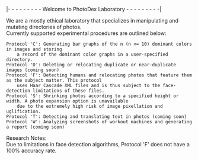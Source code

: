 |- - - - - - - - - Welcome to PhotoDex Laboratory - - - - - - - - -|

We are a mostly ethical laboratory that specializes in manipulating and mutating directories of photos.<br />
Currently supported experimental procedures are outlined below:<br />
    
    Protocol 'C': Generating bar graphs of the n (n <= 10) dominant colors in images and storing
        a record of the dominant color graphs in a user-specified directory.
    Protocol 'D': Deleting or relocating duplicate or near-duplicate images (coming soon)
    Protocol 'F': Detecting humans and relocating photos that feature them as the subject matter. This protocol
        uses Haar Cascade XML files and is thus subject to the face-detection limitations of these files.
    Protocol 'S': Shrinking photos according to a specified height or width. A photo expansion option is unavailable 
        due to the extremely high risk of image pixellation and uglification.
    Protocol 'T': Detecting and translating text in photos (coming soon)
    Protocol 'W': Analyzing screenshots of workout machines and generating a report (coming soon)

Research Notes: <br />
Due to limitations in face detection algorithms, Protocol 'F' does not have a 100% accuracy rate.
